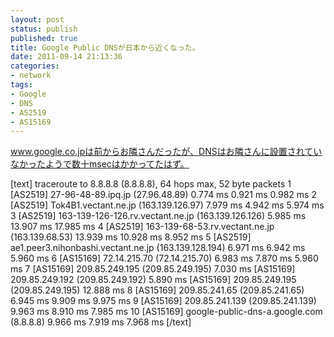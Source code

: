 ```yaml
---
layout: post
status: publish
published: true
title: Google Public DNSが日本から近くなった。
date: 2011-09-14 21:13:36
categories:
- network
tags:
- Google
- DNS
- AS2519
- AS15169
---
```

www.google.co.jpは前からお隣さんだったが、DNSはお隣さんに設置されていなかったようで数十msecはかかってたはず。

[text]
traceroute to 8.8.8.8 (8.8.8.8), 64 hops max, 52 byte packets
1  [AS2519] 27-96-48-89.ipq.jp (27.96.48.89)  0.774 ms  0.921 ms  0.982 ms
2  [AS2519] Tok4B1.vectant.ne.jp (163.139.126.97)  7.979 ms  4.942 ms  5.974 ms
3  [AS2519] 163-139-126-126.rv.vectant.ne.jp (163.139.126.126)  5.985 ms  13.907 ms  17.985 ms
4  [AS2519] 163-139-68-53.rv.vectant.ne.jp (163.139.68.53)  13.939 ms  10.928 ms  8.952 ms
5  [AS2519] ae1.peer3.nihonbashi.vectant.ne.jp (163.139.128.194)  6.971 ms  6.942 ms  5.960 ms
6  [AS15169] 72.14.215.70 (72.14.215.70)  6.983 ms  7.870 ms  5.960 ms
7  [AS15169] 209.85.249.195 (209.85.249.195)  7.030 ms
[AS15169] 209.85.249.192 (209.85.249.192)  5.890 ms
[AS15169] 209.85.249.195 (209.85.249.195)  12.888 ms
8  [AS15169] 209.85.241.65 (209.85.241.65)  6.945 ms  9.909 ms  9.975 ms
9  [AS15169] 209.85.241.139 (209.85.241.139)  9.963 ms  8.910 ms  7.985 ms
10  [AS15169] google-public-dns-a.google.com (8.8.8.8)  9.966 ms  7.919 ms  7.968 ms
[/text]
